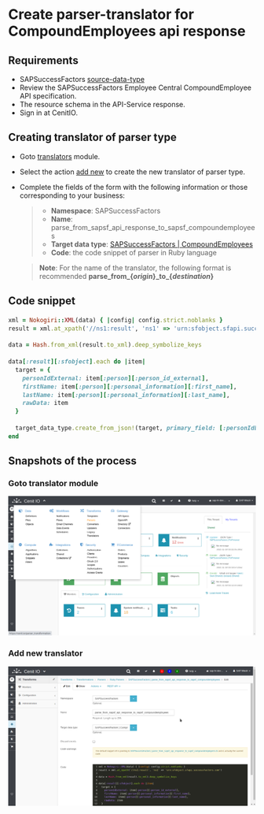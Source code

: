 # Create parser-translator for CompoundEmployees api response

## Requirements

* SAPSuccessFactors [source-data-type](data-types/SAPSuccessFactors-CompoundEmployees.md)
* Review the SAPSuccessFactors Employee Central CompoundEmployee API specification.[<i class="fa fa-external-link" aria-hidden="true"></i>](https://help.sap.com/viewer/d599f15995d348a1b45ba5603e2aba9b/2111/en-US/5c8bca0af1654b05a83193b2922dcee2.html)
* The resource schema in the API-Service response.
* Sign in at CenitIO.[<i class="fa fa-external-link" aria-hidden="true"></i>](https://cenit.io/users/sign_in)

## Creating translator of parser type

* Goto [translators](https://cenit.io/parser_transformation) module.
* Select the action [add new](https://cenit.io/parser_transformation/new) to create the new translator of parser type.
* Complete the fields of the form with the following information or those corresponding to your business:

    >- **Namespace**: SAPSuccessFactors
    >- **Name**: parse_from_sapsf_api_response_to_sapsf_compoundemployees
    >- **Target data type**: [SAPSuccessFactors | CompoundEmployees](data-types/SAPSuccessFactors-CompoundEmployees.md)
    >- **Code**: the code snippet of parser in Ruby language

    > **Note**: For the name of the translator, the following format is recommended **parse_from\_\{*origin*\}\_to\_\{*destination*\}**

## Code snippet
```ruby
xml = Nokogiri::XML(data) { |config| config.strict.noblanks }
result = xml.at_xpath('//ns1:result', 'ns1' => 'urn:sfobject.sfapi.successfactors.com')

data = Hash.from_xml(result.to_xml).deep_symbolize_keys

data[:result][:sfobject].each do |item|
  target = {
    personIdExternal: item[:person][:person_id_external],
    firstName: item[:person][:personal_information][:first_name],
    lastName: item[:person][:personal_information][:last_name],
    rawData: item
  }

  target_data_type.create_from_json!(target, primary_field: [:personIdExternal])
end
```
## Snapshots of the process

### Goto translator module

   ![](../assets/snapshots/common-trans/snapshots-002.png)
    
### Add new translator

   ![](../assets/snapshots/sap-sf-trans/snapshots-004.png)
   
